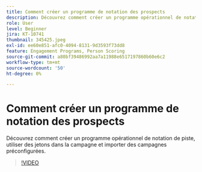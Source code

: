 ```yaml
---
title: Comment créer un programme de notation des prospects
description: Découvrez comment créer un programme opérationnel de notation de piste, utiliser des jetons dans la campagne et importer des campagnes préconfigurées.
role: User
level: Beginner
jira: KT-10741
thumbnail: 345425.jpeg
exl-id: ee60e851-afc0-4094-8131-9d3593f73dd8
feature: Engagement Programs, Person Scoring
source-git-commit: a80bf39486992aa7a11988e6517197860b60e6c2
workflow-type: tm+mt
source-wordcount: '50'
ht-degree: 0%

---
```


# Comment créer un programme de notation des prospects

Découvrez comment créer un programme opérationnel de notation de piste, utiliser des jetons dans la campagne et importer des campagnes préconfigurées.

>[!VIDEO](https://video.tv.adobe.com/v/345425/?quality=12&learn=on)
